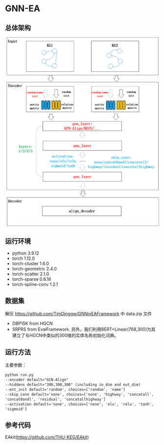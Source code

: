 # GNN-EA

## 总体架构

![image](https://github.com/TimDinggw/GNN-EA/blob/main/fig/framework.png)

## 运行环境

- python 3.9.12
- torch 1.12.0
- torch-cluster 1.6.0
- torch-geometric 2.4.0
- torch-scatter 2.1.0
- torch-sparse 0.6.16
- torch-spline-conv 1.2.1

## 数据集

解压 https://github.com/TimDinggw/GNNinEAFramework 中 data.zip 文件
- DBP15K from HGCN
- SRPRS from EvalFramework. 另外，我们利用BERT+Linear(768,300)为其建立了与HGCN中类似的300维的实体名称初始化词典。


## 运行方法

主要参数：

```
python run.py
--encoder default="GCN-Align"
--hiddens default="300,300,300" (including in_dim and out_dim)
--ent_init default='random', choices=['random', 'name']
--skip_conn default='none', choices=['none', 'highway', 'concatall', 'concat0andl', 'residual', 'concatallhighway']
--activation default='none', choices=['none', 'elu', 'relu', 'tanh', 'sigmoid']
```

## 参考代码

EAkit(https://github.com/THU-KEG/EAkit)
